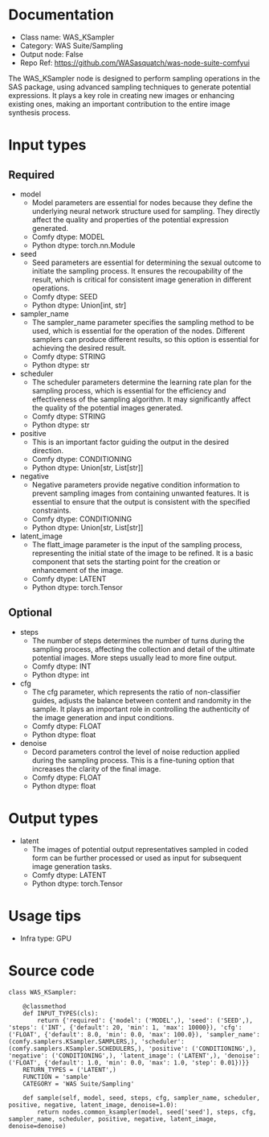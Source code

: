 # Documentation
- Class name: WAS_KSampler
- Category: WAS Suite/Sampling
- Output node: False
- Repo Ref: https://github.com/WASasquatch/was-node-suite-comfyui

The WAS_KSampler node is designed to perform sampling operations in the SAS package, using advanced sampling techniques to generate potential expressions. It plays a key role in creating new images or enhancing existing ones, making an important contribution to the entire image synthesis process.

# Input types
## Required
- model
    - Model parameters are essential for nodes because they define the underlying neural network structure used for sampling. They directly affect the quality and properties of the potential expression generated.
    - Comfy dtype: MODEL
    - Python dtype: torch.nn.Module
- seed
    - Seed parameters are essential for determining the sexual outcome to initiate the sampling process. It ensures the recoupability of the result, which is critical for consistent image generation in different operations.
    - Comfy dtype: SEED
    - Python dtype: Union[int, str]
- sampler_name
    - The sampler_name parameter specifies the sampling method to be used, which is essential for the operation of the nodes. Different samplers can produce different results, so this option is essential for achieving the desired result.
    - Comfy dtype: STRING
    - Python dtype: str
- scheduler
    - The scheduler parameters determine the learning rate plan for the sampling process, which is essential for the efficiency and effectiveness of the sampling algorithm. It may significantly affect the quality of the potential images generated.
    - Comfy dtype: STRING
    - Python dtype: str
- positive
    - This is an important factor guiding the output in the desired direction.
    - Comfy dtype: CONDITIONING
    - Python dtype: Union[str, List[str]]
- negative
    - Negative parameters provide negative condition information to prevent sampling images from containing unwanted features. It is essential to ensure that the output is consistent with the specified constraints.
    - Comfy dtype: CONDITIONING
    - Python dtype: Union[str, List[str]]
- latent_image
    - The flatt_image parameter is the input of the sampling process, representing the initial state of the image to be refined. It is a basic component that sets the starting point for the creation or enhancement of the image.
    - Comfy dtype: LATENT
    - Python dtype: torch.Tensor
## Optional
- steps
    - The number of steps determines the number of turns during the sampling process, affecting the collection and detail of the ultimate potential images. More steps usually lead to more fine output.
    - Comfy dtype: INT
    - Python dtype: int
- cfg
    - The cfg parameter, which represents the ratio of non-classifier guides, adjusts the balance between content and randomity in the sample. It plays an important role in controlling the authenticity of the image generation and input conditions.
    - Comfy dtype: FLOAT
    - Python dtype: float
- denoise
    - Decord parameters control the level of noise reduction applied during the sampling process. This is a fine-tuning option that increases the clarity of the final image.
    - Comfy dtype: FLOAT
    - Python dtype: float

# Output types
- latent
    - The images of potential output representatives sampled in coded form can be further processed or used as input for subsequent image generation tasks.
    - Comfy dtype: LATENT
    - Python dtype: torch.Tensor

# Usage tips
- Infra type: GPU

# Source code
```
class WAS_KSampler:

    @classmethod
    def INPUT_TYPES(cls):
        return {'required': {'model': ('MODEL',), 'seed': ('SEED',), 'steps': ('INT', {'default': 20, 'min': 1, 'max': 10000}), 'cfg': ('FLOAT', {'default': 8.0, 'min': 0.0, 'max': 100.0}), 'sampler_name': (comfy.samplers.KSampler.SAMPLERS,), 'scheduler': (comfy.samplers.KSampler.SCHEDULERS,), 'positive': ('CONDITIONING',), 'negative': ('CONDITIONING',), 'latent_image': ('LATENT',), 'denoise': ('FLOAT', {'default': 1.0, 'min': 0.0, 'max': 1.0, 'step': 0.01})}}
    RETURN_TYPES = ('LATENT',)
    FUNCTION = 'sample'
    CATEGORY = 'WAS Suite/Sampling'

    def sample(self, model, seed, steps, cfg, sampler_name, scheduler, positive, negative, latent_image, denoise=1.0):
        return nodes.common_ksampler(model, seed['seed'], steps, cfg, sampler_name, scheduler, positive, negative, latent_image, denoise=denoise)
```
